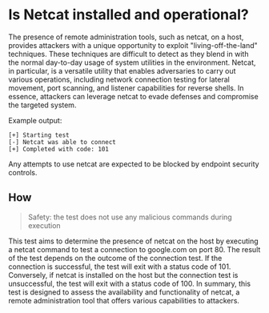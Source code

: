 # Is Netcat installed and operational?

The presence of remote administration tools, such as netcat, on a host, provides attackers with a unique opportunity to exploit "living-off-the-land" techniques. These techniques are difficult to detect as they blend in with the normal day-to-day usage of system utilities in the environment. Netcat, in particular, is a versatile utility that enables adversaries to carry out various operations, including network connection testing for lateral movement, port scanning, and listener capabilities for reverse shells. In essence, attackers can leverage netcat to evade defenses and compromise the targeted system.

Example output:
```
[+] Starting test
[-] Netcat was able to connect 
[+] Completed with code: 101
```
Any attempts to use netcat are expected to be blocked by endpoint security controls.

## How

> Safety: the test does not use any malicious commands during execution

This test aims to determine the presence of netcat on the host by executing a netcat command to test a connection to google.com on port 80. The result of the test depends on the outcome of the connection test. If the connection is successful, the test will exit with a status code of 101. Conversely, if netcat is installed on the host but the connection test is unsuccessful, the test will exit with a status code of 100. In summary, this test is designed to assess the availability and functionality of netcat, a remote administration tool that offers various capabilities to attackers.
